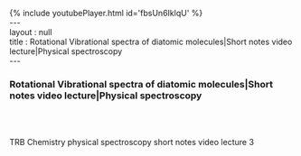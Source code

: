 {% include youtubePlayer.html id='fbsUn6IklqU' %}<br>---<br>layout : null<br>title : Rotational Vibrational spectra of diatomic molecules|Short notes video lecture|Physical spectroscopy<br>---<br><h3>Rotational Vibrational spectra of diatomic molecules|Short notes video lecture|Physical spectroscopy</h3><br><br><p>TRB Chemistry physical spectroscopy short notes video lecture 3</p><br>